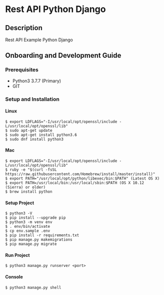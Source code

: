 # Rest API Python Django

## Description
Rest API Example Python Django

## Onboarding and Development Guide
### Prerequisites
- Python3 3.7.7 (Primary)
- GIT

### Setup and Installation
#### Linux
```
$ export LDFLAGS="-I/usr/local/opt/openssl/include -L/usr/local/opt/openssl/lib"
$ sudo apt-get update
$ sudo apt-get install python3.6
$ sudo dnf install python3
```
#### Mac
```
$ export LDFLAGS="-I/usr/local/opt/openssl/include -L/usr/local/opt/openssl/lib"
$ ruby -e "$(curl -fsSL https://raw.githubusercontent.com/Homebrew/install/master/install)"
$ export PATH="/usr/local/opt/python/libexec/bin:$PATH" (Latest OS X)
$ export PATH=/usr/local/bin:/usr/local/sbin:$PATH (OS X 10.12 (Sierra) or older)
$ brew install python
```
#### Setup Project
```
$ python3 -V
$ pip install --upgrade pip
$ python3 -m venv env
$ . env/bin/activate
$ cp env.sample .env
$ pip install -r requirements.txt
$ pip manage.py makemigrations
$ pip manage.py migrate
```
#### Run Project
```
$ python3 manage.py runserver <port>
```
#### Console
```
$ python3 manage.py shell
```